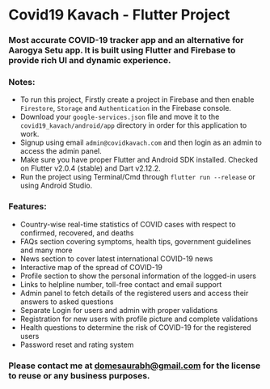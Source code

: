 # Covid19 Kavach - Flutter Project
### Most accurate COVID-19 tracker app and an alternative for Aarogya Setu app. It is built using Flutter and Firebase to provide rich UI and dynamic experience.

### Notes:
- To run this project, Firstly create a project in Firebase and then enable `Firestore`, `Storage` and `Authentication` in the Firebase console.
- Download your `google-services.json` file and move it to the `covid19_kavach/android/app` directory in order for this application to work.
- Signup using email `admin@covidkavach.com` and then login as an admin to access the admin panel.
- Make sure you have proper Flutter and Android SDK installed. Checked on Flutter v2.0.4 (stable) and Dart v2.12.2.
- Run the project using Terminal/Cmd through `flutter run --release` or using Android Studio.

### Features:
- Country-wise real-time statistics of COVID cases with respect to confirmed, recovered, and deaths
- FAQs section covering symptoms, health tips, government guidelines and many more
- News section to cover latest international COVID-19 news
- Interactive map of the spread of COVID-19
- Profile section to show the personal information of the logged-in users
- Links to helpline number, toll-free contact and email support
- Admin panel to fetch details of the registered users and access their answers to asked questions
- Separate Login for users and admin with proper validations
- Registration for new users with profile picture and complete validations
- Health questions to determine the risk of COVID-19 for the registered users
- Password reset and rating system

### Please contact me at domesaurabh@gmail.com for the license to reuse or any business purposes.
